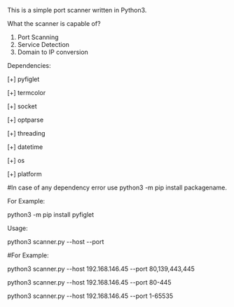 This is a simple port scanner written in Python3.

What the scanner is capable of?

1. Port Scanning
2. Service Detection
3. Domain to IP conversion

Dependencies:


[+]  pyfiglet

[+]  termcolor

[+]  socket

[+]  optparse

[+]  threading

[+]  datetime

[+]  os

[+]  platform

#In case of any dependency error use python3 -m pip install packagename.

For Example:

python3 -m pip install pyfiglet


Usage: 

python3 scanner.py --host <targetip> --port <target ports>

#For Example:

python3 scanner.py --host 192.168.146.45 --port 80,139,443,445

python3 scanner.py --host 192.168.146.45 --port 80-445

python3 scanner.py --host 192.168.146.45 --port 1-65535

